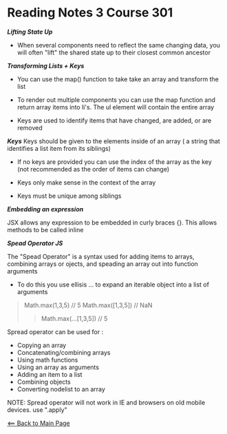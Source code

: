 # Reading Notes 3 Course 301

__*Lifting State Up*__

- When several components need to reflect the same changing data, you will often "lift" the shared state up to their closest common ancestor

__*Transforming Lists + Keys*__

- You can use the map() function to take take an array and transform the list

- To render out multiple components you can use the map function and return array items into li's. The ul element will contain the entire array

- Keys are used to identify items that have changed, are added, or are removed


__*Keys*__
Keys should be given to the elements inside of an array ( a string that identifies a list item from its siblings)

- If no keys are provided you can use the index of the array as the key (not recommended as the order of items can change)

- Keys only make sense in the context of the array

- Keys must be unique among siblings

__*Embedding an expression*__

JSX allows any expression to be embedded in curly braces {}. This allows methods to be called inline

__*Spead Operator JS*__

The "Spead Operator" is a syntax used for adding items to arrays, combining arrays or ojects, and speading an array out into function arguments

- To do this you use ellisis ... to expand an iterable object into a list of arguments

> Math.max(1,3,5) // 5    Math.max([1,3,5]) // NaN
>> Math.max(...[1,3,5]) // 5

Spread operator can be used for :

- Copying an array
- Concatenating/combining arrays
- Using math functions
- Using an array as arguments
- Adding an item to a list
- Combining objects
- Converting nodelist to an array

NOTE: Spread operator will not work in IE and browsers on old mobile devices. use ".apply"

[<== Back to Main Page](README.md)
